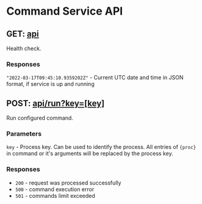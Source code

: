 # Command Service API

## GET: [api](http://localhost:5300/api)
Health check.

### Responses
`"2022-03-17T09:45:10.9359202Z"` - Current UTC date and time in JSON format, if service is up and running

## POST: [api/run?key=[key]](http://localhost:5300/api/run?key=abc)
Run configured command.

### Parameters
`key` - Process key. Can be used to identify the process. All entries of `{proc}` in command or it's arguments will be replaced by the process key.

### Responses
- `200` - request was processed successfully
- `500` - command execution error
- `501` - commands limit exceeded
